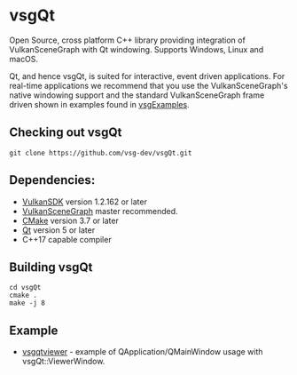 # vsgQt
Open Source, cross platform C++ library providing integration of VulkanSceneGraph with Qt windowing. Supports Windows, Linux and macOS. 

Qt, and hence vsgQt, is suited for interactive, event driven applications. For real-time applications we recommend that you use the VulkanSceneGraph's native windowing support and the standard VulkanSceneGraph frame driven shown in examples found in [vsgExamples](https://github.com/vsg-dev/vsgExamples/examples/viewer/vsgviewer/vsgviewer.cpp).

## Checking out vsgQt

    git clone https://github.com/vsg-dev/vsgQt.git

## Dependencies:

* [VulkanSDK](https://www.lunarg.com/vulkan-sdk/) version 1.2.162 or later
* [VulkanSceneGraph](https://github.com/vsg-dev/VulkanSceneGraph) master recommended.
* [CMake](https://cmake.org/) version 3.7 or later
* [Qt](https://www.qt.io/) version 5 or later
* C++17 capable compiler

## Building vsgQt

    cd vsgQt
    cmake .
    make -j 8

## Example

* [vsgqtviewer](examples/vsgqtviewer/main.cpp) - example of QApplication/QMainWindow usage with vsgQt::ViewerWindow.
